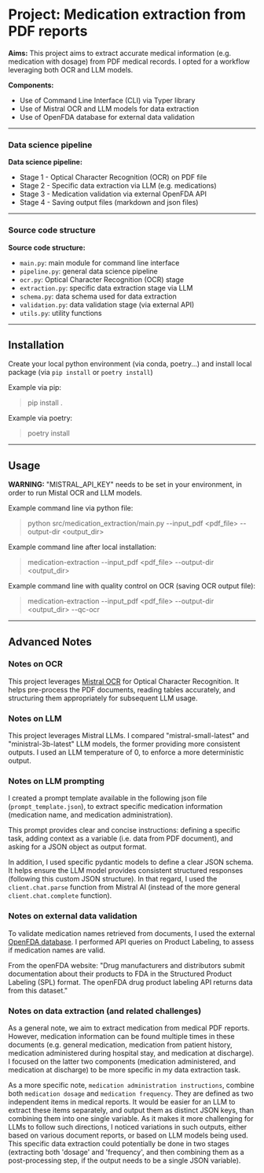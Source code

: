 # Project: Medication extraction from PDF reports

**Aims:**
This project aims to extract accurate medical information (e.g. medication with dosage) from PDF medical records. I opted for a workflow leveraging both OCR and LLM models.


**Components:** 
 - Use of Command Line Interface (CLI) via Typer library
 - Use of Mistral OCR and LLM models for data extraction
 - Use of OpenFDA database for external data validation


---
### Data science pipeline

**Data science pipeline:**
- Stage 1 - Optical Character Recognition (OCR) on PDF file
- Stage 2 - Specific data extraction via LLM (e.g. medications)
- Stage 3 - Medication validation via external OpenFDA API
- Stage 4 - Saving output files (markdown and json files)


---
### Source code structure

**Source code structure:**
- `main.py`: main module for command line interface
- `pipeline.py`: general data science pipeline
- `ocr.py`: Optical Character Recognition (OCR) stage
- `extraction.py`: specific data extraction stage via LLM
- `schema.py`: data schema used for data extraction
- `validation.py`: data validation stage (via external API)
- `utils.py`: utility functions


---
## Installation

Create your local python environment (via conda, poetry...) and install local package (via `pip install` or `poetry install`)

Example via pip:
 > pip install .

Example via poetry:
 > poetry install 


---
## Usage


**WARNING:** "MISTRAL_API_KEY" needs to be set in your environment, in order to run Mistal OCR and LLM models.

Example command line via python file:
> python src/medication_extraction/main.py --input_pdf <pdf_file> --output-dir <output_dir>

Example command line after local installation:
> medication-extraction --input_pdf <pdf_file> --output-dir <output_dir>

Example command line with quality control on OCR (saving OCR output file):
> medication-extraction --input_pdf <pdf_file> --output-dir <output_dir> --qc-ocr


---
## Advanced Notes

### Notes on OCR

This project leverages [Mistral OCR](https://mistral.ai/news/mistral-ocr) for Optical Character Recognition. It helps pre-process the PDF documents, reading tables accurately, and structuring them appropriately for subsequent LLM usage.  


### Notes on LLM

This project leverages Mistral LLMs. I compared "mistral-small-latest" and "ministral-3b-latest" LLM models, the former providing more consistent outputs. I used an LLM temperature of 0, to enforce a more deterministic output.


### Notes on LLM prompting

I created a prompt template available in the following json file (`prompt_template.json`), to extract specific medication information (medication name, and medication administration).

This prompt provides clear and concise instructions: defining a specific task, adding context as a variable (i.e. data from PDF document), and asking for a JSON object as output format.

In addition, I used specific pydantic models to define a clear JSON schema. It helps ensure the LLM model provides consistent structured responses (following this custom JSON structure). In that regard, I used the `client.chat.parse` function from Mistral AI (instead of the more general `client.chat.complete` function).



### Notes on external data validation

To validate medication names retrieved from documents, I used the external [OpenFDA database](https://open.fda.gov/apis/). I performed API queries on Product Labeling, to assess if medication names are valid.

From the openFDA website: "Drug manufacturers and distributors submit documentation about their products to FDA in the Structured Product Labeling (SPL) format. The openFDA drug product labeling API returns data from this dataset."


### Notes on data extraction (and related challenges)

As a general note, we aim to extract medication from medical PDF reports. However, medication information can be found multiple times in these documents (e.g. general medication, medication from patient history, medication administered during hospital stay, and medication at discharge). I focused on the latter two components (medication administered, and medication at discharge) to be more specific in my data extraction task.

As a more specific note, `medication administration instructions`, combine both `medication dosage` and `medication frequency`. They are defined as two independent items in medical reports. It would be easier for an LLM to extract these items separately, and output them as distinct JSON keys, than combining them into one single variable. 
As it makes it more challenging for LLMs to follow such directions, I noticed variations in such outputs, either based on various document reports, or based on LLM models being used. This specific data extraction could potentially be done in two stages (extracting both 'dosage' and 'frequency', and then combining them as a post-processing step, if the output needs to be a single JSON variable).
